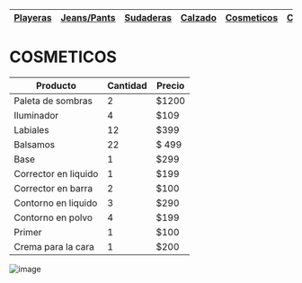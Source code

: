 | [Playeras](./playeras.md) | [Jeans/Pants](./jeans.md) | [Sudaderas](./sudaderas.md) | [Calzado](./calzado.md) | [Cosmeticos](./cosmeticos.md) | [Contacto](./contacto.md) |
|---------------------------|---------------------------|-----------------------------|-------------------------|-------------------------------|---------------------------|
# COSMETICOS

| Producto | Cantidad | Precio |
|----------|----------|--------|
| Paleta de sombras | 2 | $1200 | 
| Iluminador | 4 | $109 |
| Labiales | 12 | $399 |
| Balsamos | 22 | $ 499 | 
| Base | 1 | $299 | 
| Corrector en liquido | 1 | $199 | 
| Corrector en barra | 2 | $100 | 
| Contorno en liquido | 3 | $290 |
| Contorno en polvo | 4 | $199 | 
| Primer | 1 | $100 | 
| Crema para la cara | 1 | $200 | 

![image](https://user-images.githubusercontent.com/100168785/158482478-2c1ad28c-6b48-45f8-86aa-745603a7d3ed.png)

